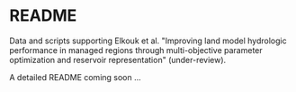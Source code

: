 # README
Data and scripts supporting Elkouk et al. "Improving land model hydrologic performance in managed regions through multi-objective parameter optimization and reservoir representation" (under-review).

A detailed README coming soon ...
